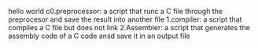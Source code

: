hello world c0.preprocessor:
a script that runc a C file through the preprocesor and save the result into another file
1.compiler:
a script that compiles a C file but does not link
2.Assembler:
a script that generates the assembly code of a C code ansd save it in an output file
